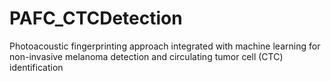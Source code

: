 # PAFC_CTCDetection
Photoacoustic fingerprinting approach integrated with machine learning for non-invasive melanoma detection and circulating tumor cell (CTC) identification
